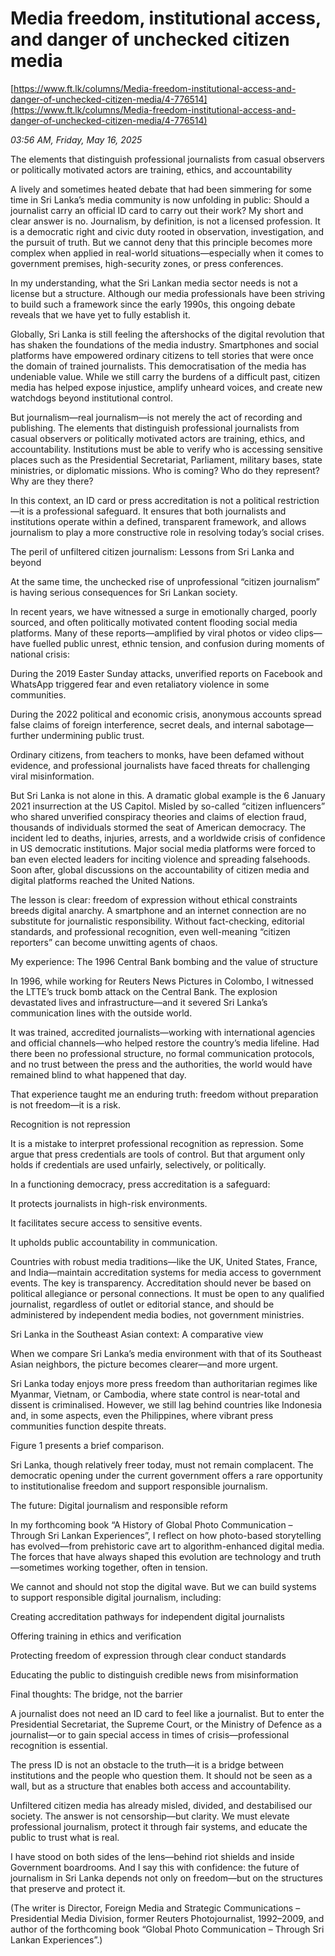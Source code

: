 # Media freedom, institutional access, and danger of unchecked citizen media

[https://www.ft.lk/columns/Media-freedom-institutional-access-and-danger-of-unchecked-citizen-media/4-776514](https://www.ft.lk/columns/Media-freedom-institutional-access-and-danger-of-unchecked-citizen-media/4-776514)

*03:56 AM, Friday, May 16, 2025*

The elements that distinguish professional journalists from casual observers or politically motivated actors are training, ethics, and accountability

A lively and sometimes heated debate that had been simmering for some time in Sri Lanka’s media community is now unfolding in public: Should a journalist carry an official ID card to carry out their work? My short and clear answer is no. Journalism, by definition, is not a licensed profession. It is a democratic right and civic duty rooted in observation, investigation, and the pursuit of truth. But we cannot deny that this principle becomes more complex when applied in real-world situations—especially when it comes to government premises, high-security zones, or press conferences.

In my understanding, what the Sri Lankan media sector needs is not a license but a structure. Although our media professionals have been striving to build such a framework since the early 1990s, this ongoing debate reveals that we have yet to fully establish it.

Globally, Sri Lanka is still feeling the aftershocks of the digital revolution that has shaken the foundations of the media industry. Smartphones and social platforms have empowered ordinary citizens to tell stories that were once the domain of trained journalists. This democratisation of the media has undeniable value. While we still carry the burdens of a difficult past, citizen media has helped expose injustice, amplify unheard voices, and create new watchdogs beyond institutional control.

But journalism—real journalism—is not merely the act of recording and publishing. The elements that distinguish professional journalists from casual observers or politically motivated actors are training, ethics, and accountability. Institutions must be able to verify who is accessing sensitive places such as the Presidential Secretariat, Parliament, military bases, state ministries, or diplomatic missions. Who is coming? Who do they represent? Why are they there?

In this context, an ID card or press accreditation is not a political restriction—it is a professional safeguard. It ensures that both journalists and institutions operate within a defined, transparent framework, and allows journalism to play a more constructive role in resolving today’s social crises.

The peril of unfiltered citizen journalism: Lessons from Sri Lanka and beyond

At the same time, the unchecked rise of unprofessional “citizen journalism” is having serious consequences for Sri Lankan society.

In recent years, we have witnessed a surge in emotionally charged, poorly sourced, and often politically motivated content flooding social media platforms. Many of these reports—amplified by viral photos or video clips—have fuelled public unrest, ethnic tension, and confusion during moments of national crisis:

During the 2019 Easter Sunday attacks, unverified reports on Facebook and WhatsApp triggered fear and even retaliatory violence in some communities.

During the 2022 political and economic crisis, anonymous accounts spread false claims of foreign interference, secret deals, and internal sabotage—further undermining public trust.

Ordinary citizens, from teachers to monks, have been defamed without evidence, and professional journalists have faced threats for challenging viral misinformation.

But Sri Lanka is not alone in this. A dramatic global example is the 6 January 2021 insurrection at the US Capitol. Misled by so-called “citizen influencers” who shared unverified conspiracy theories and claims of election fraud, thousands of individuals stormed the seat of American democracy. The incident led to deaths, injuries, arrests, and a worldwide crisis of confidence in US democratic institutions. Major social media platforms were forced to ban even elected leaders for inciting violence and spreading falsehoods. Soon after, global discussions on the accountability of citizen media and digital platforms reached the United Nations.

The lesson is clear: freedom of expression without ethical constraints breeds digital anarchy. A smartphone and an internet connection are no substitute for journalistic responsibility. Without fact-checking, editorial standards, and professional recognition, even well-meaning “citizen reporters” can become unwitting agents of chaos.

My experience: The 1996 Central Bank bombing and the value of structure

In 1996, while working for Reuters News Pictures in Colombo, I witnessed the LTTE’s truck bomb attack on the Central Bank. The explosion devastated lives and infrastructure—and it severed Sri Lanka’s communication lines with the outside world.

It was trained, accredited journalists—working with international agencies and official channels—who helped restore the country’s media lifeline. Had there been no professional structure, no formal communication protocols, and no trust between the press and the authorities, the world would have remained blind to what happened that day.

That experience taught me an enduring truth: freedom without preparation is not freedom—it is a risk.

Recognition is not repression

It is a mistake to interpret professional recognition as repression. Some argue that press credentials are tools of control. But that argument only holds if credentials are used unfairly, selectively, or politically.

In a functioning democracy, press accreditation is a safeguard:

It protects journalists in high-risk environments.

It facilitates secure access to sensitive events.

It upholds public accountability in communication.

Countries with robust media traditions—like the UK, United States, France, and India—maintain accreditation systems for media access to government events. The key is transparency. Accreditation should never be based on political allegiance or personal connections. It must be open to any qualified journalist, regardless of outlet or editorial stance, and should be administered by independent media bodies, not government ministries.

Sri Lanka in the Southeast Asian context: A comparative view

When we compare Sri Lanka’s media environment with that of its Southeast Asian neighbors, the picture becomes clearer—and more urgent.

Sri Lanka today enjoys more press freedom than authoritarian regimes like Myanmar, Vietnam, or Cambodia, where state control is near-total and dissent is criminalised. However, we still lag behind countries like Indonesia and, in some aspects, even the Philippines, where vibrant press communities function despite threats.

Figure 1 presents a brief comparison.

Sri Lanka, though relatively freer today, must not remain complacent. The democratic opening under the current government offers a rare opportunity to institutionalise freedom and support responsible journalism.

The future: Digital journalism and responsible reform

In my forthcoming book “A History of Global Photo Communication – Through Sri Lankan Experiences”, I reflect on how photo-based storytelling has evolved—from prehistoric cave art to algorithm-enhanced digital media. The forces that have always shaped this evolution are technology and truth—sometimes working together, often in tension.

We cannot and should not stop the digital wave. But we can build systems to support responsible digital journalism, including:

Creating accreditation pathways for independent digital journalists

Offering training in ethics and verification

Protecting freedom of expression through clear conduct standards

Educating the public to distinguish credible news from misinformation

Final thoughts: The bridge, not the barrier

A journalist does not need an ID card to feel like a journalist. But to enter the Presidential Secretariat, the Supreme Court, or the Ministry of Defence as a journalist—or to gain special access in times of crisis—professional recognition is essential.

The press ID is not an obstacle to the truth—it is a bridge between institutions and the people who question them. It should not be seen as a wall, but as a structure that enables both access and accountability.

Unfiltered citizen media has already misled, divided, and destabilised our society. The answer is not censorship—but clarity. We must elevate professional journalism, protect it through fair systems, and educate the public to trust what is real.

I have stood on both sides of the lens—behind riot shields and inside Government boardrooms. And I say this with confidence: the future of journalism in Sri Lanka depends not only on freedom—but on the structures that preserve and protect it.

(The writer is Director, Foreign Media and Strategic Communications – Presidential Media Division, former Reuters Photojournalist, 1992–2009, and author of the forthcoming book “Global Photo Communication – Through Sri Lankan Experiences”.)

